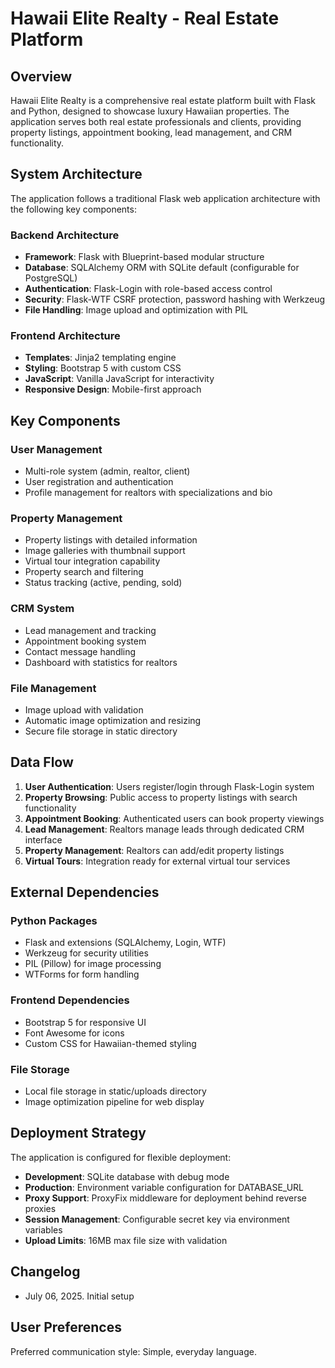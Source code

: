 # Hawaii Elite Realty - Real Estate Platform

## Overview

Hawaii Elite Realty is a comprehensive real estate platform built with Flask and Python, designed to showcase luxury Hawaiian properties. The application serves both real estate professionals and clients, providing property listings, appointment booking, lead management, and CRM functionality.

## System Architecture

The application follows a traditional Flask web application architecture with the following key components:

### Backend Architecture
- **Framework**: Flask with Blueprint-based modular structure
- **Database**: SQLAlchemy ORM with SQLite default (configurable for PostgreSQL)
- **Authentication**: Flask-Login with role-based access control
- **Security**: Flask-WTF CSRF protection, password hashing with Werkzeug
- **File Handling**: Image upload and optimization with PIL

### Frontend Architecture
- **Templates**: Jinja2 templating engine
- **Styling**: Bootstrap 5 with custom CSS
- **JavaScript**: Vanilla JavaScript for interactivity
- **Responsive Design**: Mobile-first approach

## Key Components

### User Management
- Multi-role system (admin, realtor, client)
- User registration and authentication
- Profile management for realtors with specializations and bio

### Property Management
- Property listings with detailed information
- Image galleries with thumbnail support
- Virtual tour integration capability
- Property search and filtering
- Status tracking (active, pending, sold)

### CRM System
- Lead management and tracking
- Appointment booking system
- Contact message handling
- Dashboard with statistics for realtors

### File Management
- Image upload with validation
- Automatic image optimization and resizing
- Secure file storage in static directory

## Data Flow

1. **User Authentication**: Users register/login through Flask-Login system
2. **Property Browsing**: Public access to property listings with search functionality
3. **Appointment Booking**: Authenticated users can book property viewings
4. **Lead Management**: Realtors manage leads through dedicated CRM interface
5. **Property Management**: Realtors can add/edit property listings
6. **Virtual Tours**: Integration ready for external virtual tour services

## External Dependencies

### Python Packages
- Flask and extensions (SQLAlchemy, Login, WTF)
- Werkzeug for security utilities
- PIL (Pillow) for image processing
- WTForms for form handling

### Frontend Dependencies
- Bootstrap 5 for responsive UI
- Font Awesome for icons
- Custom CSS for Hawaiian-themed styling

### File Storage
- Local file storage in static/uploads directory
- Image optimization pipeline for web display

## Deployment Strategy

The application is configured for flexible deployment:

- **Development**: SQLite database with debug mode
- **Production**: Environment variable configuration for DATABASE_URL
- **Proxy Support**: ProxyFix middleware for deployment behind reverse proxies
- **Session Management**: Configurable secret key via environment variables
- **Upload Limits**: 16MB max file size with validation

## Changelog

- July 06, 2025. Initial setup

## User Preferences

Preferred communication style: Simple, everyday language.